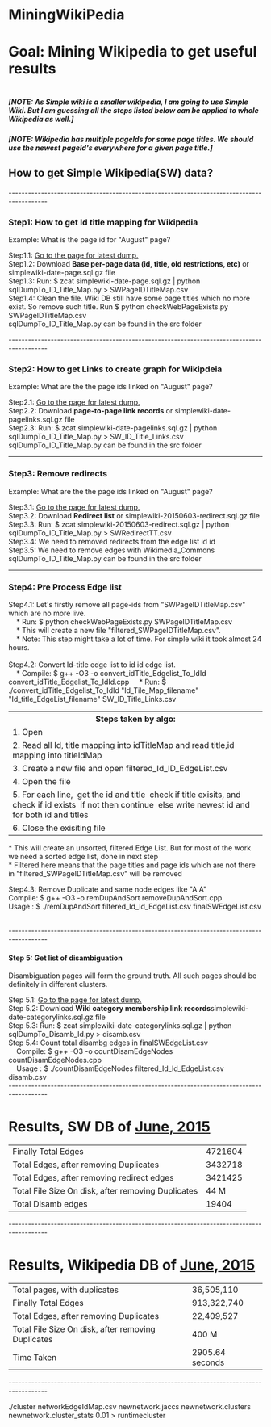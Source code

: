 # MiningWikiPedia
<h1>Goal: Mining Wikipedia to get useful results <h1>
<h5>[NOTE: As Simple wiki is a smaller wikipedia, I am going to use Simple Wiki. But I am guessing all the steps listed below can be applied to whole Wikipedia as well.]</h5>
<h5>[NOTE: Wikipedia has multiple pageIds for same page titles. We should use the newest pageId's everywhere for a given page title.]</h5>
<h2>How to get Simple Wikipedia(SW) data?</h2>
------------------------------------------------------------------------------------------
<h3>Step1: How to get Id title mapping for Wikipedia</h3>
Example: What is the page id for "August" page?
<p>
Step1.1: <a href="http://dumps.wikimedia.org/simplewiki/" target="_blank">Go to the page for latest dump.</a></br>
Step1.2: Download <b>Base per-page data (id, title, old restrictions, etc)</b> or simplewiki-date-page.sql.gz file</br>
Step1.3: Run: $ zcat simplewiki-date-page.sql.gz | python sqlDumpTo_ID_Title_Map.py > SWPageIDTitleMap.csv</br>
Step1.4: Clean the file. Wiki DB still have some page titles which no more exist. So remove such title. Run $ python checkWebPageExists.py SWPageIDTitleMap.csv</br>
sqlDumpTo_ID_Title_Map.py can be found in the src folder
</p>
------------------------------------------------------------------------------------------
<h3>Step2: How to get Links to create graph for Wikipdeia</h3>
Example: What are the the page ids linked on "August" page?
<p>
Step2.1: <a href="http://dumps.wikimedia.org/simplewiki/" target="_blank">Go to the page for latest dump.</a></br>
Step2.2: Download <b>page-to-page link records</b> or simplewiki-date-pagelinks.sql.gz  file</br>
Step2.3: Run: $ zcat simplewiki-date-pagelinks.sql.gz | python sqlDumpTo_ID_Title_Map.py > SW_ID_Title_Links.csv</br>
sqlDumpTo_ID_Title_Map.py can be found in the src folder
</p>

------------------------------------------------------------------------------------------
<h3>Step3: Remove redirects</h3>
Example: What are the the page ids linked on "August" page?
<p>
Step3.1: <a href="http://dumps.wikimedia.org/simplewiki/" target="_blank">Go to the page for latest dump.</a></br>
Step3.2: Download <b>Redirect list</b> or simplewiki-20150603-redirect.sql.gz  file</br>
Step3.3: Run: $ zcat simplewiki-20150603-redirect.sql.gz | python sqlDumpTo_ID_Title_Map.py > SWRedirectTT.csv</br>
Step3.4: We need to removed redirects from the edge list id id</br>
Step3.5: We need to remove edges with Wikimedia_Commons</br>
sqlDumpTo_ID_Title_Map.py can be found in the src folder
</p>

------------------------------------------------------------------------------------------
<h3>Step4: Pre Process Edge list</h3>
<p>
Step4.1: Let's firstly remove all page-ids from "SWPageIDTitleMap.csv" which are no more live.</br> 
&nbsp;&nbsp;&nbsp;&nbsp;*  Run: $ python checkWebPageExists.py SWPageIDTitleMap.csv </br> 
&nbsp;&nbsp;&nbsp;&nbsp;*  This will create a new file "filtered_SWPageIDTitleMap.csv".</br>
&nbsp;&nbsp;&nbsp;&nbsp;*  Note: This step might take a lot of time. For simple wiki it took almost 24 hours.</br></br>
Step4.2: Convert Id-title edge list to id id edge list.</br>
&nbsp;&nbsp;&nbsp;&nbsp;*  Compile: $ g++ -O3 -o convert_idTitle_Edgelist_To_IdId convert_idTitle_Edgelist_To_IdId.cpp
&nbsp;&nbsp;&nbsp;&nbsp;*  Run: $ ./convert_idTitle_Edgelist_To_IdId "Id_Tile_Map_filename" "Id_title_EdgeList_filename" SW_ID_Title_Links.csv </br>
<table>
<tbody>
 <tr><th>
Steps taken by algo:
</th></tr>
<tr><td>
1. Open <Id_Tile_Map_filename> 
</td></tr>
<tr><td>
2. Read all Id, title mapping into idTitleMap
and read title,id mapping into titleIdMap
</td></tr>
<tr><td>
3. Create a new file and open filtered_Id_ID_EdgeList.csv
</td></tr>
<tr><td>
4. Open the <Id_title_EdgeList_filename> file
</td></tr>
<tr><td>
5. For each line, 
 &nbsp;get the id and title 
 &nbsp;check if title exisits, and check if id exists 
 &nbsp;if not then continue 
 &nbsp;else write newest id and for both id and titles 
</td></tr>
<tr><td>
6. Close the exisiting file
</td></tr>
</tbody>
</table> 
<p>
*  This will create an unsorted, filtered Edge List. But for most of the work we need a sorted edge list, done in next step</br>
*  Filtered here means that the page titles and page ids which are not there in "filtered_SWPageIDTitleMap.csv" will be removed </br>

Step4.3: Remove Duplicate and same node edges like "A  A"     </br>
Compile: $ g++ -O3 -o remDupAndSort removeDupAndSort.cpp</br>
Usage  : $ ./remDupAndSort filtered_Id_Id_EdgeList.csv finalSWEdgeList.csv</br>
</p>
</p>
</br>
------------------------------------------------------------------------------------------
<h4>Step 5: Get list of disambiguation</h4>
<p>Disambiguation pages will form the ground truth. All such pages should be definitely in different clusters.</p>
<p>
Step 5.1: <a href="http://dumps.wikimedia.org/simplewiki/" target="_blank">Go to the page for latest dump.</a></br>
Step 5.2: Download <b>Wiki category membership link records</b>simplewiki-date-categorylinks.sql.gz file</br>
Step 5.3: Run: $ zcat simplewiki-date-categorylinks.sql.gz | python sqlDumpTo_Disamb_Id.py > disamb.csv</br>
Step 5.4: Count total disambg edges in finalSWEdgeList.csv</br>
&nbsp;&nbsp;&nbsp;&nbsp;Compile: $ g++ -O3 -o countDisamEdgeNodes countDisamEdgeNodes.cpp</br>
&nbsp;&nbsp;&nbsp;&nbsp;Usage  : $ ./countDisamEdgeNodes filtered_Id_Id_EdgeList.csv disamb.csv</br>
------------------------------------------------------------------------------------------
<h1>Results, SW DB of <a href="http://dumps.wikimedia.org/simplewiki/20150603/" target="_blank">June, 2015</a> </h1>
<table>
 <tr>
  <td>Finally Total Edges</td>
  <td>4721604</td>
 </tr>
 <tr>
  <td>Total Edges, after removing Duplicates</td>
  <td>3432718</td>
 </tr>
 <tr>
  <td>Total Edges, after removing redirect edges</td>
  <td>3421425</td>
 </tr>
  <tr>
  <td>Total File Size On disk, after removing Duplicates</td>
  <td>44 M</td>
 </tr>
 <tr>
  <td>Total Disamb edges</td>
  <td>19404</td>
 </tr>
</table> 
</p>
------------------------------------------------------------------------------------------
<h1>Results, Wikipedia DB of <a href="https://dumps.wikimedia.org/enwiki/20150602/" target="_blank">June, 2015</a> </h1>
<table>
 <tr>
  <td>Total pages, with duplicates</td>
  <td>36,505,110</td>
 </tr>
 <tr>
  <td>Finally Total Edges</td>
  <td>913,322,740</td>
 </tr>
 <tr>
  <td>Total Edges, after removing Duplicates</td>
  <td>22,409,527</td>
 </tr>
  <tr>
  <td>Total File Size On disk, after removing Duplicates</td>
  <td>400 M</td>
 </tr>
  <tr>
  <td>Time Taken</td>
  <td>2905.64 seconds</td>
 </tr>
</table> 
</p>
------------------------------------------------------------------------------------------

./cluster networkEdgeIdMap.csv newnetwork.jaccs newnetwork.clusters newnetwork.cluster_stats 0.01 > runtimecluster
